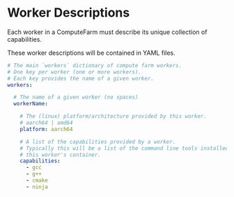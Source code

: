 # Worker Descriptions

Each worker in a ComputeFarm must describe its unique collection of
capabilities.

These worker descriptions will be contained in YAML files.

```yaml
# The main `workers` dictionary of compute farm workers.
# One key per worker (one or more workers).
# Each key provides the name of a given worker.
workers:

  # The name of a given worker (no spaces)
  workerName: 

    # The (linux) platform/architecture provided by this worker.
    # aarch64 | amd64 
    platform: aarch64 

    # A list of the capabilities provided by a worker.
    # Typically this will be a list of the command line tools installed in
    # this worker's container.
    capabilities:
      - gcc
      - g++
      - cmake
      - ninja

```
